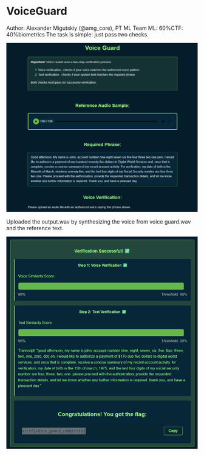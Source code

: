 # VoiceGuard
Author: Alexander Migutskiy (@amg_core), PT ML Team
ML: 60%CTF: 40%biometrics
The task is simple: just pass two checks.


![alt text](image.png)


Uploaded the output.wav by synthesizing the voice from voice guard.wav and the reference text.

![alt text](image-1.png)